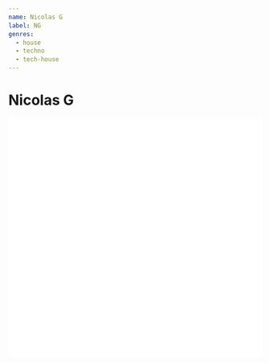 ```yaml
---
name: Nicolas G
label: NG
genres:
  - house
  - techno
  - tech-house
---
```


# Nicolas G

![](./assets/images/TM.png)

